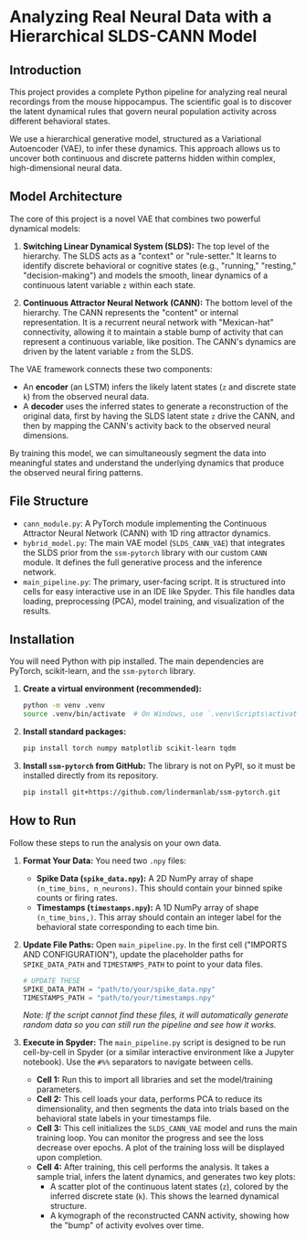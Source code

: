 # Analyzing Real Neural Data with a Hierarchical SLDS-CANN Model

## Introduction
This project provides a complete Python pipeline for analyzing real neural recordings from the mouse hippocampus. The scientific goal is to discover the latent dynamical rules that govern neural population activity across different behavioral states.

We use a hierarchical generative model, structured as a Variational Autoencoder (VAE), to infer these dynamics. This approach allows us to uncover both continuous and discrete patterns hidden within complex, high-dimensional neural data.

## Model Architecture
The core of this project is a novel VAE that combines two powerful dynamical models:

1.  **Switching Linear Dynamical System (SLDS):** The top level of the hierarchy. The SLDS acts as a "context" or "rule-setter." It learns to identify discrete behavioral or cognitive states (e.g., "running," "resting," "decision-making") and models the smooth, linear dynamics of a continuous latent variable `z` within each state.

2.  **Continuous Attractor Neural Network (CANN):** The bottom level of the hierarchy. The CANN represents the "content" or internal representation. It is a recurrent neural network with "Mexican-hat" connectivity, allowing it to maintain a stable bump of activity that can represent a continuous variable, like position. The CANN's dynamics are driven by the latent variable `z` from the SLDS.

The VAE framework connects these two components:
*   An **encoder** (an LSTM) infers the likely latent states (`z` and discrete state `k`) from the observed neural data.
*   A **decoder** uses the inferred states to generate a reconstruction of the original data, first by having the SLDS latent state `z` drive the CANN, and then by mapping the CANN's activity back to the observed neural dimensions.

By training this model, we can simultaneously segment the data into meaningful states and understand the underlying dynamics that produce the observed neural firing patterns.

## File Structure
*   `cann_module.py`: A PyTorch module implementing the Continuous Attractor Neural Network (CANN) with 1D ring attractor dynamics.
*   `hybrid_model.py`: The main VAE model (`SLDS_CANN_VAE`) that integrates the SLDS prior from the `ssm-pytorch` library with our custom `CANN` module. It defines the full generative process and the inference network.
*   `main_pipeline.py`: The primary, user-facing script. It is structured into cells for easy interactive use in an IDE like Spyder. This file handles data loading, preprocessing (PCA), model training, and visualization of the results.

## Installation
You will need Python with pip installed. The main dependencies are PyTorch, scikit-learn, and the `ssm-pytorch` library.

1.  **Create a virtual environment (recommended):**
    ```bash
    python -m venv .venv
    source .venv/bin/activate  # On Windows, use `.venv\Scripts\activate`
    ```

2.  **Install standard packages:**
    ```bash
    pip install torch numpy matplotlib scikit-learn tqdm
    ```

3.  **Install `ssm-pytorch` from GitHub:**
    The library is not on PyPI, so it must be installed directly from its repository.
    ```bash
    pip install git+https://github.com/lindermanlab/ssm-pytorch.git
    ```

## How to Run
Follow these steps to run the analysis on your own data.

1.  **Format Your Data:**
    You need two `.npy` files:
    *   **Spike Data (`spike_data.npy`):** A 2D NumPy array of shape `(n_time_bins, n_neurons)`. This should contain your binned spike counts or firing rates.
    *   **Timestamps (`timestamps.npy`):** A 1D NumPy array of shape `(n_time_bins,)`. This array should contain an integer label for the behavioral state corresponding to each time bin.

2.  **Update File Paths:**
    Open `main_pipeline.py`. In the first cell ("IMPORTS AND CONFIGURATION"), update the placeholder paths for `SPIKE_DATA_PATH` and `TIMESTAMPS_PATH` to point to your data files.
    ```python
    # UPDATE THESE
    SPIKE_DATA_PATH = "path/to/your/spike_data.npy"
    TIMESTAMPS_PATH = "path/to/your/timestamps.npy"
    ```
    *Note: If the script cannot find these files, it will automatically generate random data so you can still run the pipeline and see how it works.*

3.  **Execute in Spyder:**
    The `main_pipeline.py` script is designed to be run cell-by-cell in Spyder (or a similar interactive environment like a Jupyter notebook). Use the `#%%` separators to navigate between cells.

    *   **Cell 1:** Run this to import all libraries and set the model/training parameters.
    *   **Cell 2:** This cell loads your data, performs PCA to reduce its dimensionality, and then segments the data into trials based on the behavioral state labels in your timestamps file.
    *   **Cell 3:** This cell initializes the `SLDS_CANN_VAE` model and runs the main training loop. You can monitor the progress and see the loss decrease over epochs. A plot of the training loss will be displayed upon completion.
    *   **Cell 4:** After training, this cell performs the analysis. It takes a sample trial, infers the latent dynamics, and generates two key plots:
        *   A scatter plot of the continuous latent states (`z`), colored by the inferred discrete state (`k`). This shows the learned dynamical structure.
        *   A kymograph of the reconstructed CANN activity, showing how the "bump" of activity evolves over time.